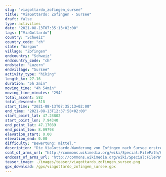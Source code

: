 ```yaml
---
slug: "viagottardo_zofingen_sursee"
title: "ViaGottardo: Zofingen - Sursee"
draft: false
type: activities
date: "2021-08-13T07:35:13+02:00"
tags: ["ViaGottardo"]
country: "Schweiz"
country_code: "ch"
state: "Aargau"
village: "Zofingen"
endcountry: "Schweiz"
endcountry_code: "ch"
endstate: "Luzern"
endvillage: "Sursee"
activity_type: "hiking"
length_km: 27.16
duration: "5h 2min"
moving_time: "4h 54min"
moving_time_minutes: "294"
total_ascent: 582
total_descent: 518
start_time: "2021-08-13T07:35:13+02:00"
end_time: "2021-08-13T12:37:58+02:00"
start_point_lat: 47.28802
start_point_lon: 7.94340
end_point_lat: 47.17089
end_point_lon: 8.09798
elevation_start: 0.00
elevation_end: 0.00
difficulty: "Bewertung: mittel."
description: "Die ViaGottardo-Wanderung von Zofingen nach Sursee erstreckt sich über 27.16 km und dauert insgesamt 5 Stunden und 2 Minuten, inklusive Pausen. Die Strecke bietet einen Gesamtaufstieg von 582 Metern und einen Gesamtabstieg von 518 Metern"
coat_of_arms_url: "http://commons.wikimedia.org/wiki/Special:FilePath/Coat%20of%20arms%20of%20Zofingen.svg"
endcoat_of_arms_url: "http://commons.wikimedia.org/wiki/Special:FilePath/Coat%20of%20arms%20of%20Sursee.svg"
teaser_image: ./images/teaser/viagottardo_zofingen_sursee.png
gpx_download: /gpx/viagottardo_zofingen_sursee.gpx
---
```

